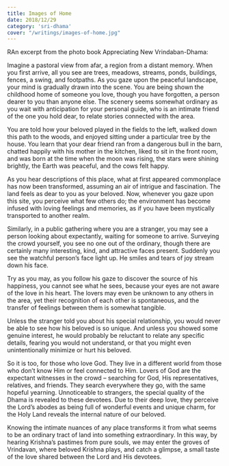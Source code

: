 ```yaml
---
title: Images of Home
date: 2018/12/29
category: 'sri-dhama'
cover: "/writings/images-of-home.jpg"
---
```


RAn excerpt from the photo book Appreciating New Vrindaban-Dhama:

Imagine a pastoral view from afar, a region from a distant memory. When you first arrive, all you see are trees, meadows, streams, ponds, buildings, fences, a swing, and footpaths. As you gaze upon the peaceful landscape, your mind is gradually drawn into the scene. You are being shown the childhood home of someone you love, though you have forgotten, a person dearer to you than any­one else. The scenery seems somewhat ordinary as you wait with anticipation for your personal guide, who is an intimate friend of the one you hold dear, to relate stories connected with the area.

You are told how your beloved played in the fields to the left, walked down this path to the woods, and enjoyed sitting under a particular tree by the house. You learn that your dear friend ran from a dangerous bull in the barn, chatted happily with his mother in the kitchen, liked to sit in the front room, and was born at the time when the moon was rising, the stars were shining brightly, the Earth was peaceful, and the cows felt happy.

As you hear descriptions of this place, what at first appeared com­monplace has now been transformed, assuming an air of intrigue and fascination. The land feels as dear to you as your beloved. Now, whenever you gaze upon this site, you perceive what few others do; the environment has become infused with loving feelings and mem­ories, as if you have been mystically transported to another realm.

Similarly, in a public gathering where you are a stranger, you may see a person looking about expectantly, waiting for someone to arrive. Surveying the crowd yourself, you see no one out of the ordinary, though there are certainly many interesting, kind, and attractive faces present. Suddenly you see the watchful person’s face light up. He smiles and tears of joy stream down his face.

Try as you may, as you follow his gaze to discover the source of his happiness, you cannot see what he sees, because your eyes are not aware of the love in his heart. The lovers may even be unknown to any others in the area, yet their recognition of each other is spon­taneous, and the transfer of feelings between them is somewhat tangible.

Unless the stranger told you about his special relationship, you would never be able to see how his beloved is so unique. And unless you showed some genuine interest, he would probably be reluctant to relate any specific details, fearing you would not understand, or that you might even unintentionally minimize or hurt his beloved.

So it is too, for those who love God. They live in a different world from those who don’t know Him or feel connected to Him. Lov­ers of God are the expectant witnesses in the crowd – searching for God, His representatives, relatives, and friends. They search everywhere they go, with the same hopeful yearning. Unnotice­able to strangers, the special quality of the Dhama is revealed to these devotees. Due to their deep love, they perceive the Lord’s abodes as being full of wonderful events and unique charm, for the Holy Land reveals the internal nature of our beloved.

Knowing the intimate nuances of any place transforms it from what seems to be an ordinary tract of land into something extraordinary. In this way, by hearing Krishna’s pastimes from pure souls, we may enter the groves of Vrindavan, where beloved Krishna plays, and catch a glimpse, a small taste of the love shared between the Lord and His devotees.
